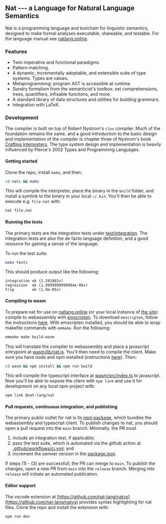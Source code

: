 ## Nat --- a Language for Natural Language Semantics

Nat is a programming language and toolchain for linguistic semantics, designed to make formal analyses executable, shareable, and testable. For the language manual see [natlang.online](https://natlang.online/guide/natlang).

### Features

- Twin imperative and functional paradigms.
- Pattern matching.
- A dynamic, incrementally adoptable, and extensible suite of type systems. Types are values.
- Metaprogramming: program AST is accessible at runtime.
- Sundry formalism from the semanticist's toolbox: set comprehensions, trees, quantifiers, infixable functions, and more.
- A standard library of data structures and utilities for building grammars.
- Integration with LaTeX.

### Development

The compiler is built on top of Robert Nystrom's `clox` compiler. Much of the foundation remains the same, and a good introduction to the basic design and implementation of the compiler is chapter three of Nystrom's book [Crafting Interpreters](https://craftinginterpreters.com/contents.html). The type system design and implementation is heavily influenced by Pierce's 2002 Types and Programming Languages.

#### Getting started
Clone the repo, install `make`, and then:

```bash
cd natc && make
```

This will compile the interpreter, place the binary in the `build` folder, and install a symlink to the binary in your local `~/.bin`.  You'll then be able to execute e.g. `file.nat` with:

```bash
nat file.nat
```

#### Running the tests

The primary tests are the integration tests under [test/integration](test/integration). The integration tests are also the de facto language definition, and a good resource for gaining a sense of the language.

To run the test suite:

```bash
make tests
```

This should produce output like the following:

```
integration ok (2.291882s)
regression  ok (1.9999999999994e-06s)
trip        ok (1.9e-05s)
```

#### Compiling to wasm

To prepare nat for use on [natlang.online](https://natlang.online) (or your local instance of [the site](https://github.com/nat-lang/www)) compile to webassembly with [emscripten](https://emscripten.org/docs/compiling/Building-Projects.html). To download `emscripten`, follow the instructions [here](https://emscripten.org/docs/getting_started/downloads.html). With emscripten installed, you should be able to wrap makefile commands with `emmake`. Run the following:

```bash
emmake make build-wasm
```

This will translate the compiler to webassembly and place a javascript entrypoint at [wasm/lib/nat.js](wasm/lib/nat.js). You'll then need to compile the client. Make sure you have node and npm installed (instructions [here](https://nodejs.org/en/download/)). Then:

```bash
cd wasm && npm install && npm run build
```

This will compile the typescript interface at [wasm/src/index.ts](wasm/src/index.ts) to javascript. Now you'll be able to expose the client with `npm link` and use it for development on any local npm project with:

```bash
npm link @nat-lang/nat
```

#### Pull requests, continuous integration, and publishing

The primary public outlet for nat is its [npm package](https://www.npmjs.com/package/@nat-lang/nat), which bundles the webassembly and typescript client. To publish changes to nat, you should open a pull request into the `main` branch. Minimally, the PR must

1. include an integration test, if applicable;
2. pass the test suite, which is automated via the github action at [.github/workflows/ci.yml](.github/workflows/ci.yml); and
3. increment the semver version in the [package.json](wasm/package.json).

If steps (1) - (3) are successfull, the PR can merge to `main`. To publish the changes, open a new PR from `main` into the `release` branch. Merging into `release` will initiate an automated publication.

#### Editor support

The vscode extension at [https://github.com/nat-lang/natvs](https://github.com/nat-lang/natvs) provides syntax highlighting for nat files. Clone the repo and install the extension with:

```bash
npm run dev
```
